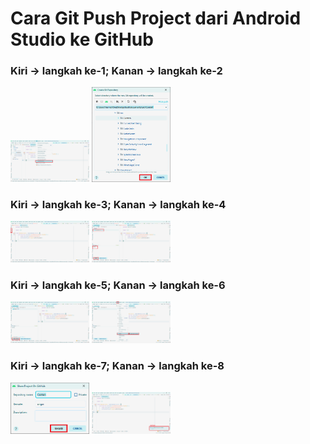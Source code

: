 # Cara Git Push Project dari Android Studio ke GitHub

### Kiri -> langkah ke-1; Kanan -> langkah ke-2
<img src="img/0.png" alt="langkah ke-1" style="width:25%; height:25%"> <img src="img/1.png" alt="langkah ke-2" style="width:25%; height:25%">

### Kiri -> langkah ke-3; Kanan -> langkah ke-4
<img src="img/2.png" alt="langkah ke-3" style="width:25%; height:25%"> <img src="img/3.png" alt="langkah ke-4" style="width:25%; height:25%">

### Kiri -> langkah ke-5; Kanan -> langkah ke-6
<img src="img/4.png" alt="langkah ke-5" style="width:25%; height:25%"> <img src="img/5.png" alt="langkah ke-6" style="width:25%; height:25%">

### Kiri -> langkah ke-7; Kanan -> langkah ke-8
<img src="img/6.png" alt="langkah ke-7" style="width:25%; height:25%"> <img src="img/7.png" alt="langkah ke-8" style="width:25%; height:25%">